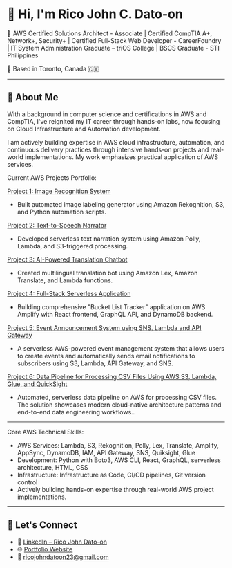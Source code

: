 # 👋 Hi, I'm Rico John C. Dato-on

🎯 AWS Certified Solutions Architect - Associate | Certified CompTIA A+, Network+, Security+ | Certified Full-Stack Web Developer - CareerFoundry | IT System Administration Graduate – triOS College | BSCS Graduate - STI Philippines

📍 Based in Toronto, Canada 🇨🇦  

---

## 🚀 About Me

With a background in computer science and certifications in AWS and CompTIA, I've reignited my IT career through hands-on labs, now focusing on Cloud Infrastructure and Automation development.

I am actively building expertise in AWS cloud infrastructure, automation, and continuous delivery practices through intensive hands-on projects and real-world implementations. My work emphasizes practical application of AWS services.

Current AWS Projects Portfolio:

[Project 1: Image Recognition System](https://github.com/mirjSolution/Image-Recognition-System)

- Built automated image labeling generator using Amazon Rekognition, S3, and Python automation scripts.

[Project 2: Text-to-Speech Narrator](https://github.com/mirjSolution/text-narrator-aws-polly)

- Developed serverless text narration system using Amazon Polly, Lambda, and S3-triggered processing.

[Project 3: AI-Powered Translation Chatbot](https://github.com/mirjSolution/Language-Translation-Bot-using-Amazon-Lex)

- Created multilingual translation bot using Amazon Lex, Amazon Translate, and Lambda functions.

[Project 4: Full-Stack Serverless Application](https://github.com/mirjSolution/Bucket-List-Tracker---AWS-Amplify-Documentation)

- Building comprehensive "Bucket List Tracker" application on AWS Amplify with React frontend, GraphQL API, and DynamoDB backend.

[Project 5: Event Announcement System using SNS, Lambda and API Gateway](https://github.com/mirjSolution/Project5-AWS-Event-Announcement-System)

- A serverless AWS-powered event management system that allows users to create events and automatically sends email notifications to subscribers using S3, Lambda, API Gateway, and SNS.

[Project 6: Data Pipeline for Processing CSV Files Using AWS S3, Lambda, Glue, and QuickSight](https://github.com/mirjSolution/Project6-AWS-Data-Pipeline-Processing-CSV)

- Automated, serverless data pipeline on AWS for processing CSV files. The solution showcases modern cloud-native architecture patterns and end-to-end data engineering workflows..


---
Core AWS Technical Skills:

- AWS Services: Lambda, S3, Rekognition, Polly, Lex, Translate, Amplify, AppSync, DynamoDB, IAM, API Gateway, SNS, Quiksight, Glue
- Development: Python with Boto3, AWS CLI, React, GraphQL, serverless architecture, HTML, CSS
- Infrastructure: Infrastructure as Code, CI/CD pipelines, Git version control
- Actively building hands-on expertise through real-world AWS project implementations.
---

## 💬 Let's Connect

- 🔗 [LinkedIn – Rico John Dato-on](https://www.linkedin.com/in/rico-john-dato-on)
- 🌐 [Portfolio Website](https://ricodatoon.netlify.app)
- 📧 ricojohndatoon23@gmail.com
